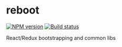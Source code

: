 # reboot

[![NPM version][npm-image]][npm-url]
[![Build status][travis-image]][travis-url]

React/Redux bootstrapping and common libs

[npm-image]: https://img.shields.io/npm/v/@conveyal/reboot.svg?maxAge=2592000&style=flat-square
[npm-url]: https://www.npmjs.com/package/@conveyal/reboot
[travis-image]: https://img.shields.io/travis/conveyal/reboot.svg?style=flat-square
[travis-url]: https://travis-ci.org/conveyal/reboot
